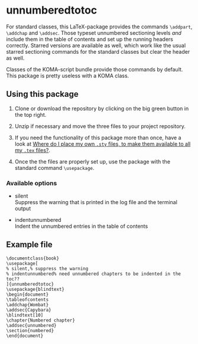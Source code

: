 # unnumberedtotoc

For standard classes, this LaTeX-package provides the commands
`\addpart`, `\addchap` and `\addsec`. Those typeset unnumbered
sectioning levels *and* include them in the table of contents and
set up the running headers correctly. Starred versions are
available as well, which work like the usual starred sectioning
commands for the standard classes but clear the header as well. 


Classes of the KOMA-script bundle provide those commands by
default. This package is pretty useless with a KOMA class.

## Using this package 

1. Clone or download the repository by clicking on the big green
button in the top right.

2. Unzip if necessary and move the three files to your project
repository. 

3. If you need the functionality of this package more than once, have
a look at 
[Where do I place my own `.sty` files, to make them available to all my `.tex` files?](http://tex.stackexchange.com/q/1137).


4. Once the the files are properly set up, use the package with the
standard command `\usepackage`.

### Available options

- silent   
Suppress the warning that is printed in the log file and the
terminal output

- indentunnumbered    
Indent the unnumbered entries in the table of contents

## Example file 

```source=LaTeX
\documentclass{book}
\usepackage[
% silent,% suppress the warning
% indentunnumbered% need unnumbered chapters to be indented in the toc?? 
]{unnumberedtotoc}
\usepackage{blindtext}
\begin{document}
\tableofcontents
\addchap{Wombat}
\addsec{Capybara}
\blindtext[10]
\chapter{Numbered chapter}
\addsec{unnumbered}
\section{numbered}
\end{document}
```
